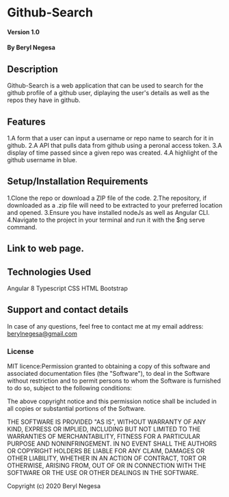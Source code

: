 # Github-Search
#### Version 1.0
#### By Beryl Negesa

## Description
Github-Search is a web application that can be used to search for the github profile of a github user, diplaying the user's details as well as the repos they have in github.

## Features
1.A form that a user can input a username or repo name to search for it in github.
2.A API that pulls data from github using a peronal access token.
3.A display of time passed since a given repo was created.
4.A highlight of the github username in blue.

## Setup/Installation Requirements
1.Clone the repo or download a ZIP file of the code.
2.The repository, if downloaded as a .zip file will need to be extracted to your preferred location and opened.
3.Ensure you have installed nodeJs as well as Angular CLI.
4.Navigate to the project in your terminal and run it with the $ng serve command.

## Link to web page.


## Technologies Used
Angular 8
Typescript
CSS
HTML
Bootstrap

## Support and contact details
In case of any questions, feel free to contact me at my email address: berylnegesa@gmail.com

### License
MIT licence:Permission granted to obtaining a copy of this software and associated documentation files (the "Software"), to deal in the Software without restriction and to permit persons to whom the Software is furnished to do so, subject to the following conditions:

The above copyright notice and this permission notice shall be included in all copies or substantial portions of the Software.

THE SOFTWARE IS PROVIDED "AS IS", WITHOUT WARRANTY OF ANY KIND, EXPRESS OR IMPLIED, INCLUDING BUT NOT LIMITED TO THE WARRANTIES OF MERCHANTABILITY, FITNESS FOR A PARTICULAR PURPOSE AND NONINFRINGEMENT. IN NO EVENT SHALL THE AUTHORS OR COPYRIGHT HOLDERS BE LIABLE FOR ANY CLAIM, DAMAGES OR OTHER LIABILITY, WHETHER IN AN ACTION OF CONTRACT, TORT OR OTHERWISE, ARISING FROM, OUT OF OR IN CONNECTION WITH THE SOFTWARE OR THE USE OR OTHER DEALINGS IN THE SOFTWARE.

Copyright (c) 2020 Beryl Negesa
